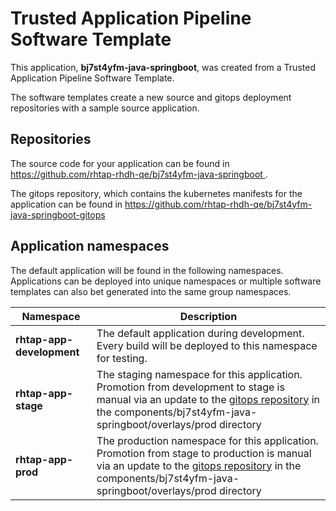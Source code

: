 # Trusted Application Pipeline Software Template

This application, **bj7st4yfm-java-springboot**, was created from a Trusted Application Pipeline Software Template.

The software templates create a new source and gitops deployment repositories with a sample source application. 

## Repositories

The source code for your application can be found in [https://github.com/rhtap-rhdh-qe/bj7st4yfm-java-springboot ](https://github.com/rhtap-rhdh-qe/bj7st4yfm-java-springboot ).
 
The gitops repository, which contains the kubernetes manifests for the application can be found in 
[https://github.com/rhtap-rhdh-qe/bj7st4yfm-java-springboot-gitops ](https://github.com/rhtap-rhdh-qe/bj7st4yfm-java-springboot-gitops ) 

## Application namespaces 

The default application will be found in the following namespaces. Applications can be deployed into unique namespaces or multiple software templates can also bet generated into the same group namespaces.  

|  Namespace   |  Description   |  
| -------- | -------- |   
| **rhtap-app-development** | The default application during development. Every build will be deployed to this namespace for testing. | 
| **rhtap-app-stage** | The staging namespace for this application. Promotion from development to stage is manual via an update to the [gitops repository](https://github.com/rhtap-rhdh-qe/bj7st4yfm-java-springboot-gitops ) in the components/bj7st4yfm-java-springboot/overlays/prod directory |  
| **rhtap-app-prod** | The production namespace for this application. Promotion from stage to production is manual via an update to the [gitops repository](https://github.com/rhtap-rhdh-qe/bj7st4yfm-java-springboot-gitops ) in the components/bj7st4yfm-java-springboot/overlays/prod directory | 